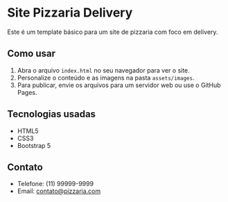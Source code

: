 
# Site Pizzaria Delivery

Este é um template básico para um site de pizzaria com foco em delivery.

## Como usar

1. Abra o arquivo `index.html` no seu navegador para ver o site.
2. Personalize o conteúdo e as imagens na pasta `assets/images`.
3. Para publicar, envie os arquivos para um servidor web ou use o GitHub Pages.

## Tecnologias usadas

- HTML5
- CSS3
- Bootstrap 5

## Contato

- Telefone: (11) 99999-9999
- Email: contato@pizzaria.com
